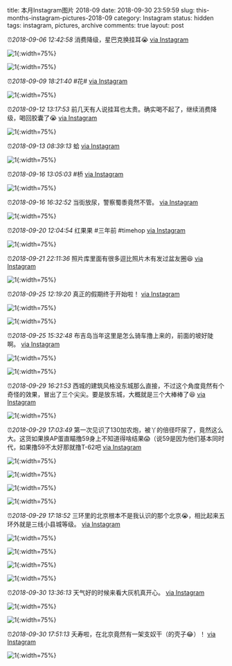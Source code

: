 title: 本月Instagram图片 2018-09
date: 2018-09-30 23:59:59
slug: this-months-instagram-pictures-2018-09
category: Instagram
status: hidden
tags: instagram, pictures, archive
comments: true
layout: post

⏰_2018-09-06 12:42:58_ 消费降级，星巴克换挂耳😭
[via Instagram](https://www.instagram.com/p/BnXyVRFFKdbKDJbhmgEhSH0pu_mpVtXM05GLlM0/)

![1](https://scontent-lax3-2.cdninstagram.com/vp/eb7c5c7ed5d4fb03dfd73d513d344498/5DA7689E/t51.2885-15/e35/40096470_1001707686698435_303532196095108725_n.jpg?_nc_ht=scontent-lax3-2.cdninstagram.com){:width=75%}

![1](https://scontent-lax3-2.cdninstagram.com/vp/81b491fec5c9b55b57ce5780d5d7ea8d/5DC61517/t51.2885-15/e35/39965045_576069552807997_479963690610114070_n.jpg?_nc_ht=scontent-lax3-2.cdninstagram.com){:width=75%}





⏰_2018-09-09 18:21:40_ #花#
[via Instagram](https://www.instagram.com/p/BngHeqCFbEaxaIvoORGylr_b9QFFhY_5SuAqQU0/)

![1](https://scontent-lax3-2.cdninstagram.com/vp/5f161b24e19d4d9ce373464e5b549dda/5DA980E9/t51.2885-15/e35/40670488_279629359309935_8177890832245969289_n.jpg?_nc_ht=scontent-lax3-2.cdninstagram.com){:width=75%}



⏰_2018-09-12 13:17:53_ 前几天有人说挂耳也太贵。确实喝不起了，继续消费降级，喝回胶囊了😭
[via Instagram](https://www.instagram.com/p/BnnTGU4FiZxIpVP0Vks6kqwS6youT1N7afzwu00/)

![1](https://scontent-lax3-2.cdninstagram.com/vp/6fde3fb2d95a7c484fe660a14bd14c9d/5DB10F51/t51.2885-15/e35/40311237_1163012747183275_875200908480816219_n.jpg?_nc_ht=scontent-lax3-2.cdninstagram.com){:width=75%}



⏰_2018-09-13 08:39:13_ 蛤
[via Instagram](https://www.instagram.com/p/BnpYAKYFlXYrpv1sDz1gGmY0NTBl60SBaHeEqg0/)

![1](https://scontent-lax3-2.cdninstagram.com/vp/0a5f26e16f294c1d8e1cff2928d61384/5DA1CDA0/t51.2885-15/e35/41342549_281896115753323_7964866728338677346_n.jpg?_nc_ht=scontent-lax3-2.cdninstagram.com){:width=75%}



⏰_2018-09-16 13:05:03_ #桥
[via Instagram](https://www.instagram.com/p/BnxkzzklkW5-4QCBu9-nfiQKK7aqAa7mGpXlgs0/)

![1](https://scontent-lax3-2.cdninstagram.com/vp/ae989e91edc4f650eb80001aa13565cf/5DC3DBD4/t51.2885-15/e35/41052000_305138573603915_9012390924187716157_n.jpg?_nc_ht=scontent-lax3-2.cdninstagram.com){:width=75%}

⏰_2018-09-16 16:32:52_ 当街放尿，警察蜀黍竟然不管。
[via Instagram](https://www.instagram.com/p/Bnx8l9Cl-j7qdIW83Pwfpd25FKKi21mCtMotRg0/)

![1](https://scontent-lax3-2.cdninstagram.com/vp/dc7502f62242753a4c06b255f6c55d3b/5DC6E690/t51.2885-15/e35/40550251_2116745325023489_1808122217434714126_n.jpg?_nc_ht=scontent-lax3-2.cdninstagram.com){:width=75%}



⏰_2018-09-20 12:04:54_ 红果果 #三年前 #timehop
[via Instagram](https://www.instagram.com/p/Bn7xGv0lfpMEifjY1xhX6Ax_TVcpP_N004OjYc0/)

![1](https://scontent-lax3-2.cdninstagram.com/vp/d943867b5eb77758dfc3e520c9882fb7/5DB7D29E/t51.2885-15/e35/40756797_307531173382606_1847565008347968712_n.jpg?_nc_ht=scontent-lax3-2.cdninstagram.com){:width=75%}



⏰_2018-09-21 22:11:36_ 照片库里面有很多逗比照片木有发过盆友圈😆
[via Instagram](https://www.instagram.com/p/Bn_bVL2Fs7YcjEHzb0yH6B89tAiMxXHUnpBE7g0/)

![1](https://scontent-lax3-2.cdninstagram.com/vp/71593509ff2195905b75b876d62a772b/5DC6FCEF/t51.2885-15/e35/41955933_2001893686769149_7415048965512936369_n.jpg?_nc_ht=scontent-lax3-2.cdninstagram.com){:width=75%}



⏰_2018-09-25 12:19:20_ 真正的假期终于开始啦！
[via Instagram](https://www.instagram.com/p/BoIqu0iFe-8jDtD3lKMfHU61SXfFlUSSdk5lr40/)

![1](https://scontent-lax3-2.cdninstagram.com/vp/ad4379d8e66ad7d3974dac354756b278/5DBC3C58/t51.2885-15/e35/42165279_178783022999716_585879127885692563_n.jpg?_nc_ht=scontent-lax3-2.cdninstagram.com){:width=75%}

![1](https://scontent-lax3-2.cdninstagram.com/vp/9546413f59c26f535a21be8e77247173/5DC624EB/t51.2885-15/e35/42002888_1914539278851036_2003495194729063311_n.jpg?_nc_ht=scontent-lax3-2.cdninstagram.com){:width=75%}


⏰_2018-09-25 15:32:48_ 布吉岛当年这里是怎么骑车撸上来的，前面的坡好陡啊。
[via Instagram](https://www.instagram.com/p/BoJA35jl0Fj9Ap5CxR5Blr6mJK6nyy-9RT5Zdc0/)

![1](https://scontent-lax3-2.cdninstagram.com/vp/a4033ec505f6df68ab910c54cbca01f5/5DBC5BB9/t51.2885-15/e35/41401502_241518876494290_6871645116406327183_n.jpg?_nc_ht=scontent-lax3-2.cdninstagram.com){:width=75%}

![1](https://scontent-lax3-2.cdninstagram.com/vp/c09a0ba3b29bf1f8fdfe71a5a77b0454/5DAFED89/t51.2885-15/e35/41687591_276916476495184_7487571291034969688_n.jpg?_nc_ht=scontent-lax3-2.cdninstagram.com){:width=75%}



⏰_2018-09-29 16:21:53_ 西城的建筑风格没东城那么直接，不过这个角度竟然有个奇怪的效果，冒出了三个尖尖。要是放东城，大概就是三个大棒棒了😆
[via Instagram](https://www.instagram.com/p/BoTZq5olxflaNbkPfJD_LK8yv4hs6HV7wWrOao0/)

![1](https://scontent-lax3-2.cdninstagram.com/vp/1909472a1b8171ef6292e0c706035bfa/5DAC6102/t51.2885-15/e35/41656392_474016603101256_5076583936882690553_n.jpg?_nc_ht=scontent-lax3-2.cdninstagram.com){:width=75%}

⏰_2018-09-29 17:03:49_ 第一次见识了130加农炮，被丫的倍径吓尿了，竟然这么大。这货如果换AP蛋直瞄撸59身上不知道得啥结果😱（说59是因为他们基本同时代，如果撸59不太好那就撸T-62吧
[via Instagram](https://www.instagram.com/p/BoTed8bFehUqGaKkDShgW2l9c1rnjbaa9Vjt4Q0/)

![1](https://scontent-lax3-2.cdninstagram.com/vp/257d75413dae0078fd5a0dd84c74b876/5DA60C90/t51.2885-15/e35/41359090_275428236631909_2649569834119260733_n.jpg?_nc_ht=scontent-lax3-2.cdninstagram.com){:width=75%}

![1](https://scontent-lax3-2.cdninstagram.com/vp/986092969f3dba9e76885378ba3e6557/5DABEBB6/t51.2885-15/e35/41470933_496421284100635_1952880182920836565_n.jpg?_nc_ht=scontent-lax3-2.cdninstagram.com){:width=75%}

![1](https://scontent-lax3-2.cdninstagram.com/vp/464db681807c2cef8e906802b78849e1/5DBA51AE/t51.2885-15/e35/41666970_1834736303307916_7156328780569377156_n.jpg?_nc_ht=scontent-lax3-2.cdninstagram.com){:width=75%}

![1](https://scontent-lax3-2.cdninstagram.com/vp/5760d1f29081eee5756cf10d3c939891/5DC693AF/t51.2885-15/e35/42447118_568433043577177_3065492177926759931_n.jpg?_nc_ht=scontent-lax3-2.cdninstagram.com){:width=75%}


⏰_2018-09-29 17:18:52_ 三环里的北京根本不是我认识的那个北京😭，相比起来五环外就是三线小县城等级。
[via Instagram](https://www.instagram.com/p/BoTgMKklprWgwJTd8XhPbAmDFGm4IeZHsxYzXo0/)

![1](https://scontent-lax3-2.cdninstagram.com/vp/2d4400159013ea79132598d519cbc7e7/5DAFF604/t51.2885-15/e35/41908421_1934739256608080_1471361400428551696_n.jpg?_nc_ht=scontent-lax3-2.cdninstagram.com){:width=75%}

![1](https://scontent-lax3-2.cdninstagram.com/vp/5ae37635e69121139a30f9757f8f9732/5DAB0760/t51.2885-15/e35/42324389_444903259367890_4100392648123068293_n.jpg?_nc_ht=scontent-lax3-2.cdninstagram.com){:width=75%}

![1](https://scontent-lax3-2.cdninstagram.com/vp/9882f22c44f2634c44cb4e622631da76/5DA93602/t51.2885-15/e35/41106637_675736879479269_5704890813630658159_n.jpg?_nc_ht=scontent-lax3-2.cdninstagram.com){:width=75%}

![1](https://scontent-lax3-2.cdninstagram.com/vp/848c461f617370b7c54a2fdc201bee89/5DC00021/t51.2885-15/e35/40365641_318280632059530_7225110154665173324_n.jpg?_nc_ht=scontent-lax3-2.cdninstagram.com){:width=75%}



⏰_2018-09-30 13:36:13_ 天气好的时候来看大灰机真开心。
[via Instagram](https://www.instagram.com/p/BoVrgVjFvCwukEwYznGDolWoAVthRAXytmlB5E0/)

![1](https://scontent-lax3-2.cdninstagram.com/vp/cd28fc98ceaf9427a49c2e2a8e3eb22d/5DBAC156/t51.2885-15/e35/41937672_210232093028713_5016796112887440834_n.jpg?_nc_ht=scontent-lax3-2.cdninstagram.com){:width=75%}

![1](https://scontent-lax3-2.cdninstagram.com/vp/bb98f7b8590ca81f8913fdadc13830d1/5DC57099/t51.2885-15/e35/42400787_2171037639844088_7169569037041232147_n.jpg?_nc_ht=scontent-lax3-2.cdninstagram.com){:width=75%}

⏰_2018-09-30 17:51:13_ 夭寿啦，在北京竟然有一架支奴干（的壳子😂）！
[via Instagram](https://www.instagram.com/p/BoWIr94FpRmVrFUeHZ_NaIG3gO0wpOfvqzKUoQ0/)

![1](https://scontent-lax3-2.cdninstagram.com/vp/148b1d692140c23620cc701638e0d124/5DA0F6B8/t51.2885-15/e35/41537534_1909522702468984_6561448558557027027_n.jpg?_nc_ht=scontent-lax3-2.cdninstagram.com){:width=75%}

